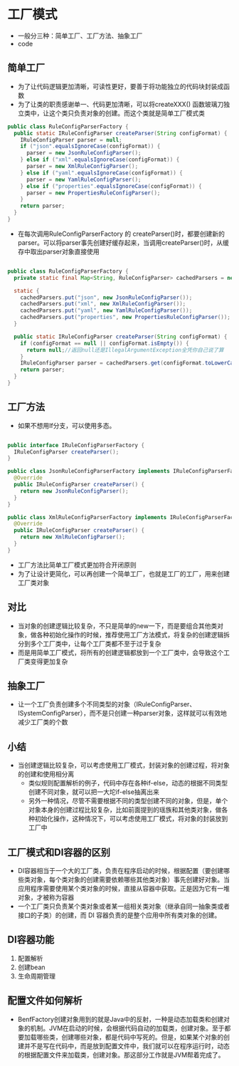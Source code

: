 # 工厂模式

+ 一般分三种：简单工厂、工厂方法、抽象工厂
+ code

## 简单工厂

+ 为了让代码逻辑更加清晰，可读性更好，要善于将功能独立的代码块封装成函数
+ 为了让类的职责感谢单一、代码更加清晰，可以将createXXX() 函数玻璃刀独立类中，让这个类只负责对象的创建。而这个类就是简单工厂模式类

~~~java
public class RuleConfigParserFactory {
  public static IRuleConfigParser createParser(String configFormat) {
    IRuleConfigParser parser = null;
    if ("json".equalsIgnoreCase(configFormat)) {
      parser = new JsonRuleConfigParser();
    } else if ("xml".equalsIgnoreCase(configFormat)) {
      parser = new XmlRuleConfigParser();
    } else if ("yaml".equalsIgnoreCase(configFormat)) {
      parser = new YamlRuleConfigParser();
    } else if ("properties".equalsIgnoreCase(configFormat)) {
      parser = new PropertiesRuleConfigParser();
    }
    return parser;
  }
}
~~~

+ 在每次调用RuleConfigParserFactory 的 createParser()时，都要创建新的parser。可以将parser事先创建好缓存起来，当调用createParser()时，从缓存中取出parser对象直接使用

~~~java

public class RuleConfigParserFactory {
  private static final Map<String, RuleConfigParser> cachedParsers = new HashMap<>();

  static {
    cachedParsers.put("json", new JsonRuleConfigParser());
    cachedParsers.put("xml", new XmlRuleConfigParser());
    cachedParsers.put("yaml", new YamlRuleConfigParser());
    cachedParsers.put("properties", new PropertiesRuleConfigParser());
  }

  public static IRuleConfigParser createParser(String configFormat) {
    if (configFormat == null || configFormat.isEmpty()) {
      return null;//返回null还是IllegalArgumentException全凭你自己说了算
    }
    IRuleConfigParser parser = cachedParsers.get(configFormat.toLowerCase());
    return parser;
  }
}
~~~

## 工厂方法

+ 如果不想用If分支，可以使用多态。

~~~java

public interface IRuleConfigParserFactory {
  IRuleConfigParser createParser();
}

public class JsonRuleConfigParserFactory implements IRuleConfigParserFactory {
  @Override
  public IRuleConfigParser createParser() {
    return new JsonRuleConfigParser();
  }
}

public class XmlRuleConfigParserFactory implements IRuleConfigParserFactory {
  @Override
  public IRuleConfigParser createParser() {
    return new XmlRuleConfigParser();
  }
}
~~~

+ 工厂方法比简单工厂模式更加符合开闭原则
+ 为了让设计更简化，可以再创建一个简单工厂，也就是工厂的工厂，用来创建工厂类对象

## 对比

+ 当对象的创建逻辑比较复杂，不只是简单的new一下，而是要组合其他类对象，做各种初始化操作的时候，推荐使用工厂方法模式，将复杂的创建逻辑拆分到多个工厂类中，让每个工厂类都不至于过于复杂
+ 而是用简单工厂模式，将所有的创建逻辑都放到一个工厂类中，会导致这个工厂类变得更加复杂

## 抽象工厂

+ 让一个工厂负责创建多个不同类型的对象（IRuleConfigParser、ISystemConfigParser），而不是只创建一种parser对象，这样就可以有效地减少工厂类的个数

## 小结

+ 当创建逻辑比较复杂，可以考虑使用工厂模式，封装对象的创建过程，将对象的创建和使用相分离
    + 类似规则配置解析的例子，代码中存在各种if-else，动态的根据不同类型创建不同对象，就可以把一大坨if-else抽离出来
    + 另外一种情况，尽管不需要根据不同的类型创建不同的对象，但是，单个对象本身的创建过程比较复杂，比如前面提到的瑶族和其他类对象，做各种初始化操作，这种情况下，可以考虑使用工厂模式，将对象的封装放到工厂中



## 工厂模式和DI容器的区别

+ DI容器相当于一个大的工厂类，负责在程序启动的时候，根据配置（要创建哪些类对象，每个类对象的创建需要依赖哪些其他类对象）事先创建好对象。当应用程序需要使用某个类对象的时候，直接从容器中获取。正是因为它有一堆对象，才被称为容器
+ 一个工厂类只负责某个类对象或者某一组相关类对象（继承自同一抽象类或者接口的子类）的创建，而 DI 容器负责的是整个应用中所有类对象的创建。

## DI容器功能

1. 配置解析
2. 创建bean
3. 生命周期管理

## 配置文件如何解析

+ BenfFactory创建对象用到的就是Java中的反射，一种是动态加载类和创建对象的机制。JVM在启动的时候，会根据代码自动的加载类，创建对象。至于都要加载哪些类，创建哪些对象，都是代码中写死的。但是，如果某个对象的创建并不是写在代码中，而是放到配置文件中，我们就可以在程序运行时，动态的根据配置文件来加载类，创建对象。那这部分工作就是JVM帮着完成了。


